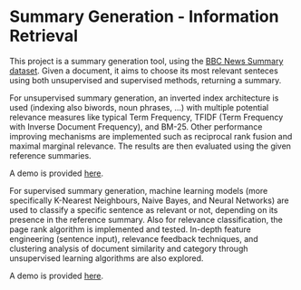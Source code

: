 # Summary Generation - Information Retrieval

This project is a summary generation tool, using the [BBC News Summary dataset](https://www.kaggle.com/c/learn-ai-bbc). Given a document, it aims to choose its most relevant senteces using both unsupervised and supervised methods, returning a summary.

For unsupervised summary generation, an inverted index architecture is used (indexing also biwords, noun phrases, ...) with multiple potential relevance measures like typical Term Frequency, TFIDF (Term Frequency with Inverse Document Frequency), and BM-25.
Other performance improving mechanisms are implemented such as reciprocal rank fusion and maximal marginal relevance.
The results are then evaluated using the given reference summaries.

A demo is provided [here](https://github.com/alvaroqsaldanha/Information-Retrieval-Summary-Generation/blob/main/Unsupervised%20Summary%20Generation/demo_notebook.ipynb).

For supervised summary generation, machine learning models (more specifically K-Nearest Neighbours, Naive Bayes, and Neural Networks) are used to classify a specific sentence as relevant or not, depending on its presence in the reference summary. Also for relevance classification, the page rank algorithm is implemented and tested. In-depth feature engineering (sentence input), relevance feedback techniques, and clustering analysis of document similarity and category through unsupervised learning algorithms are also explored.

A demo is provided [here](https://github.com/alvaroqsaldanha/Information-Retrieval-Summary-Generation/blob/main/Supervised%20Summary%20Generation/demo_notebook.ipynb).

